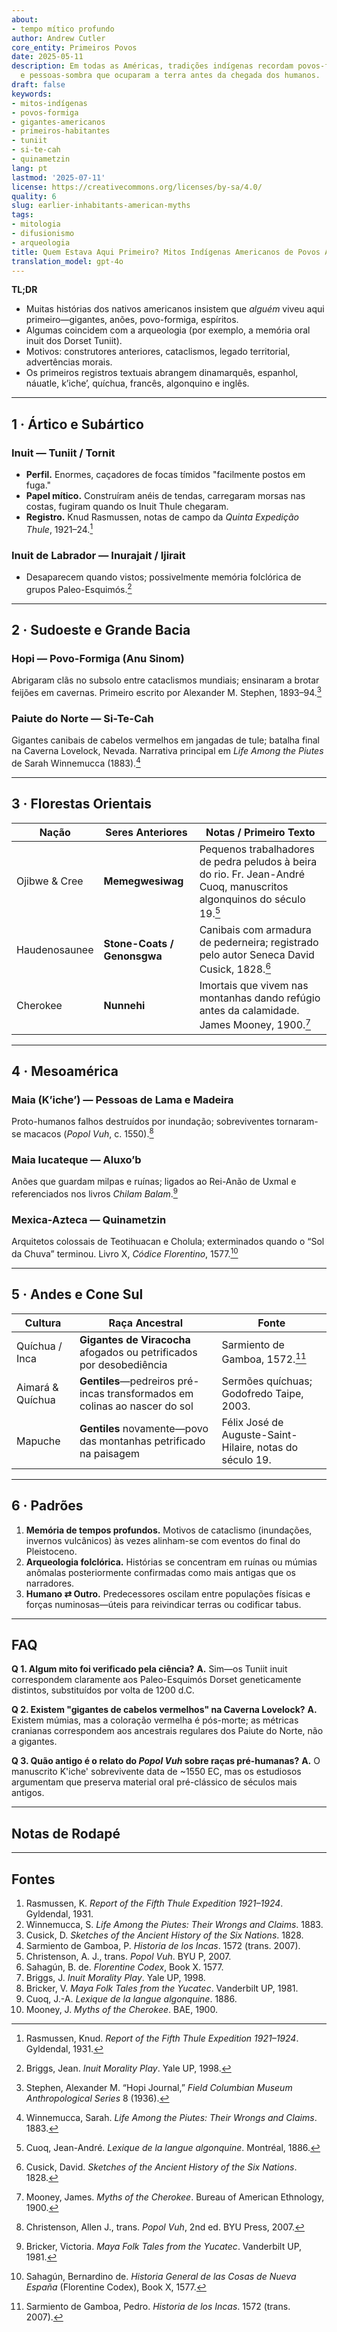 ```yaml
---
about:
- tempo mítico profundo
author: Andrew Cutler
core_entity: Primeiros Povos
date: 2025-05-11
description: Em todas as Américas, tradições indígenas recordam povos-formiga, gigantes
  e pessoas-sombra que ocuparam a terra antes da chegada dos humanos.
draft: false
keywords:
- mitos-indígenas
- povos-formiga
- gigantes-americanos
- primeiros-habitantes
- tuniit
- si-te-cah
- quinametzin
lang: pt
lastmod: '2025-07-11'
license: https://creativecommons.org/licenses/by-sa/4.0/
quality: 6
slug: earlier-inhabitants-american-myths
tags:
- mitologia
- difusionismo
- arqueologia
title: Quem Estava Aqui Primeiro? Mitos Indígenas Americanos de Povos Anteriores
translation_model: gpt-4o
---
```


**TL;DR**

- Muitas histórias dos nativos americanos insistem que *alguém* viveu aqui primeiro—gigantes, anões, povo-formiga, espíritos.  
- Algumas coincidem com a arqueologia (por exemplo, a memória oral inuit dos Dorset Tuniit).  
- Motivos: construtores anteriores, cataclismos, legado territorial, advertências morais.  
- Os primeiros registros textuais abrangem dinamarquês, espanhol, náuatle, k’iche’, quíchua, francês, algonquino e inglês.  

---

## 1 · Ártico e Subártico

### Inuit — **Tuniit / Tornit**

- **Perfil.** Enormes, caçadores de focas tímidos "facilmente postos em fuga." 
- **Papel mítico.** Construíram anéis de tendas, carregaram morsas nas costas, fugiram quando os Inuit Thule chegaram. 
- **Registro.** Knud Rasmussen, notas de campo da *Quinta Expedição Thule*, 1921–24.[^1]

### Inuit de Labrador — **Inurajait / Ijirait**

- Desaparecem quando vistos; possivelmente memória folclórica de grupos Paleo-Esquimós.[^2]

---

## 2 · Sudoeste e Grande Bacia

### Hopi — **Povo-Formiga (Anu Sinom)**

Abrigaram clãs no subsolo entre cataclismos mundiais; ensinaram a brotar feijões em cavernas. Primeiro escrito por Alexander M. Stephen, 1893–94.[^3]

### Paiute do Norte — **Si-Te-Cah**

Gigantes canibais de cabelos vermelhos em jangadas de tule; batalha final na Caverna Lovelock, Nevada. Narrativa principal em *Life Among the Piutes* de Sarah Winnemucca (1883).[^4]

---

## 3 · Florestas Orientais

| Nação | Seres Anteriores | Notas / Primeiro Texto |
|-------|------------------|------------------------|
| Ojibwe & Cree | **Memegwesiwag** | Pequenos trabalhadores de pedra peludos à beira do rio. Fr. Jean-André Cuoq, manuscritos algonquinos do século 19.[^5] |
| Haudenosaunee | **Stone-Coats / Genonsgwa** | Canibais com armadura de pederneira; registrado pelo autor Seneca David Cusick, 1828.[^6] |
| Cherokee | **Nunnehi** | Imortais que vivem nas montanhas dando refúgio antes da calamidade. James Mooney, 1900.[^7] |

---

## 4 · Mesoamérica

### Maia (K’iche’) — **Pessoas de Lama e Madeira**

Proto-humanos falhos destruídos por inundação; sobreviventes tornaram-se macacos (*Popol Vuh*, c. 1550).[^8]

### Maia Iucateque — **Aluxo’b**

Anões que guardam milpas e ruínas; ligados ao Rei-Anão de Uxmal e referenciados nos livros *Chilam Balam*.[^9]

### Mexica-Azteca — **Quinametzin**

Arquitetos colossais de Teotihuacan e Cholula; exterminados quando o “Sol da Chuva” terminou. Livro X, *Códice Florentino*, 1577.[^10]

---

## 5 · Andes e Cone Sul

| Cultura | Raça Ancestral | Fonte |
|---------|----------------|-------|
| Quíchua / Inca | **Gigantes de Viracocha** afogados ou petrificados por desobediência | Sarmiento de Gamboa, 1572.[^11] |
| Aimará & Quíchua | **Gentiles**—pedreiros pré-incas transformados em colinas ao nascer do sol | Sermões quíchuas; Godofredo Taipe, 2003. |
| Mapuche | **Gentiles** novamente—povo das montanhas petrificado na paisagem | Félix José de Auguste-Saint-Hilaire, notas do século 19. |

---

## 6 · Padrões

1. **Memória de tempos profundos.** Motivos de cataclismo (inundações, invernos vulcânicos) às vezes alinham-se com eventos do final do Pleistoceno.  
2. **Arqueologia folclórica.** Histórias se concentram em ruínas ou múmias anômalas posteriormente confirmadas como mais antigas que os narradores.  
3. **Humano ⇄ Outro.** Predecessores oscilam entre populações físicas e forças numinosas—úteis para reivindicar terras ou codificar tabus.  

---

## FAQ

**Q 1. Algum mito foi verificado pela ciência?** 
**A.** Sim—os Tuniit inuit correspondem claramente aos Paleo-Esquimós Dorset geneticamente distintos, substituídos por volta de 1200 d.C.

**Q 2. Existem "gigantes de cabelos vermelhos" na Caverna Lovelock?** 
**A.** Existem múmias, mas a coloração vermelha é pós-morte; as métricas cranianas correspondem aos ancestrais regulares dos Paiute do Norte, não a gigantes.

**Q 3. Quão antigo é o relato do *Popol Vuh* sobre raças pré-humanas?** 
**A.** O manuscrito K'iche' sobrevivente data de ~1550 EC, mas os estudiosos argumentam que preserva material oral pré-clássico de séculos mais antigos.

---

## Notas de Rodapé

[^1]: Rasmussen, Knud. *Report of the Fifth Thule Expedition 1921–1924*. Gyldendal, 1931.  
[^2]: Briggs, Jean. *Inuit Morality Play*. Yale UP, 1998.  
[^3]: Stephen, Alexander M. “Hopi Journal,” *Field Columbian Museum Anthropological Series* 8 (1936).  
[^4]: Winnemucca, Sarah. *Life Among the Piutes: Their Wrongs and Claims*. 1883.  
[^5]: Cuoq, Jean-André. *Lexique de la langue algonquine*. Montréal, 1886.  
[^6]: Cusick, David. *Sketches of the Ancient History of the Six Nations*. 1828.  
[^7]: Mooney, James. *Myths of the Cherokee*. Bureau of American Ethnology, 1900.  
[^8]: Christenson, Allen J., trans. *Popol Vuh*, 2nd ed. BYU Press, 2007.  
[^9]: Bricker, Victoria. *Maya Folk Tales from the Yucatec*. Vanderbilt UP, 1981.  
[^10]: Sahagún, Bernardino de. *Historia General de las Cosas de Nueva España* (Florentine Codex), Book X, 1577.  
[^11]: Sarmiento de Gamboa, Pedro. *Historia de los Incas*. 1572 (trans. 2007).

---

## Fontes

1. Rasmussen, K. *Report of the Fifth Thule Expedition 1921–1924*. Gyldendal, 1931. 
2. Winnemucca, S. *Life Among the Piutes: Their Wrongs and Claims*. 1883. 
3. Cusick, D. *Sketches of the Ancient History of the Six Nations*. 1828. 
4. Sarmiento de Gamboa, P. *Historia de los Incas*. 1572 (trans. 2007). 
5. Christenson, A. J., trans. *Popol Vuh*. BYU P, 2007. 
6. Sahagún, B. de. *Florentine Codex*, Book X. 1577. 
7. Briggs, J. *Inuit Morality Play*. Yale UP, 1998. 
8. Bricker, V. *Maya Folk Tales from the Yucatec*. Vanderbilt UP, 1981. 
9. Cuoq, J.-A. *Lexique de la langue algonquine*. 1886. 
10. Mooney, J. *Myths of the Cherokee*. BAE, 1900.